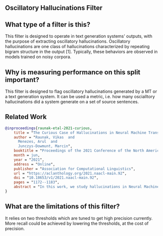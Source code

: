 ## Oscillatory Hallucinations Filter

## What type of a filter is this?
This filter is designed to operate in text generation systems' outputs, with the purpose of extracting oscillatory hallucinations. Oscillatory hallucinations are one class of hallucinations characterized by repeating bigram structure in the output [1]. Typically, these behaviors are observed in models trained on noisy corpora.


## Why is measuring performance on this split important?
This filter is designed to flag oscillatory hallucinations generated by a MT or a text generation system. It can be used a metric, i.e. how many oscialltory hallucinations did a system generate on a set of source sentences.


## Related Work
```bibtex
@inproceedings{raunak-etal-2021-curious,
    title = "The Curious Case of Hallucinations in Neural Machine Translation",
    author = "Raunak, Vikas  and
      Menezes, Arul  and
      Junczys-Dowmunt, Marcin",
    booktitle = "Proceedings of the 2021 Conference of the North American Chapter of the Association for Computational Linguistics: Human Language Technologies",
    month = jun,
    year = "2021",
    address = "Online",
    publisher = "Association for Computational Linguistics",
    url = "https://aclanthology.org/2021.naacl-main.92",
    doi = "10.18653/v1/2021.naacl-main.92",
    pages = "1172--1183",
    abstract = "In this work, we study hallucinations in Neural Machine Translation (NMT), which lie at an extreme end on the spectrum of NMT pathologies. Firstly, we connect the phenomenon of hallucinations under source perturbation to the Long-Tail theory of Feldman, and present an empirically validated hypothesis that explains hallucinations under source perturbation. Secondly, we consider hallucinations under corpus-level noise (without any source perturbation) and demonstrate that two prominent types of natural hallucinations (detached and oscillatory outputs) could be generated and explained through specific corpus-level noise patterns. Finally, we elucidate the phenomenon of hallucination amplification in popular data-generation processes such as Backtranslation and sequence-level Knowledge Distillation. We have released the datasets and code to replicate our results.",
}
```
## What are the limitations of this filter?
It relies on two thresholds which are tuned to get high precision currently. More recall could be achieved by lowering the thresholds, at the cost of precision.
